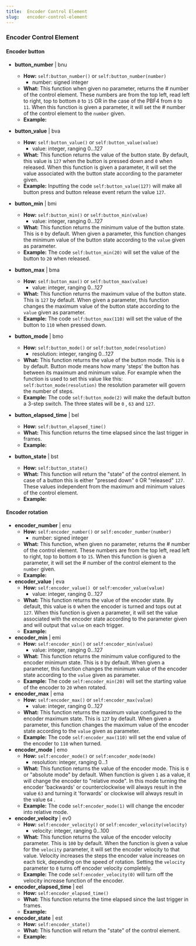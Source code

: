 ```yaml
---
title:  Encoder Control Element
slug:   encoder-control-element
---
```


### Encoder Control Element

#### Encoder button

- **button_number** | bnu
    - **How:** `self:button_number()` or `self:button_number(number)`
        - number: signed integer
    - **What:** This function when given no parameter, returns the # number of the control element. These numbers are from the top left, read left to right, top to bottom `0` to `15` OR in the case of the PBF4 from `0` to `11`. 
      When this function is given a parameter, it will set the # number of the control element to the `number` given.
    - **Example:**

- **button_value** | bva
    - **How:** `self:button_value()` or `self:button_value(value)`
        - value: integer, ranging 0...127
    - **What:** This function returns the value of the button state. By default, this value is `127` when the button is pressed down and `0` when released.
      When this function is given a parameter, it will set the value associated with the button state according to the parameter given.
    - **Example:** Inputting the code `self:button_value(127)` will make all button press and  button release event return the value `127`.

- **button_min** | bmi
    - **How:** `self:button_min()` or `self:button_min(value)`
        - value: integer, ranging 0...127
    - **What:** This function returns the minimum value of the button state. This is `0` by default.
      When given a parameter, this function changes the minimum value of the button state according to the `value` given as parameter.
    - **Example:** The code `self:button_min(20)` will set the value of the button to `20` when released.

- **button_max** | bma
    - **How:** `self:button_max()` or `self:button_max(value)`
        - value: integer, ranging 0...127
    - **What:** This function returns the maximum value of the button state. This is `127` by default.
      When given a parameter, this function changes the maximum value of the button state according to the `value` given as parameter.
    - **Example:** The code `self:button_max(110)` will set the value of the button to `110` when pressed down.

- **button_mode** | bmo
    - **How:** `self:button_mode()` or `self:button_mode(resolution)`
        - resolution: integer, ranging 0...127
    - **What:** This function returns the value of the button mode. This is `0` by default. Button mode means how many 'steps' the button has between its maximum and minimum value. For example when the function is used to set this value like this: `self:button_mode(resolution)` the resolution parameter will govern the number of steps.
    - **Example:** The code `self:button_mode(2)` will make the default button a 3-step switch. The three states will be `0` , `63` and `127`.

- **button_elapsed_time** | bel
    - **How:** `self:button_elapsed_time()`
    - **What:** This function returns the time elapsed since the last trigger in frames.
    - **Example:**

- **button_state** | bst
    - **How:** `self:button_state()`
    - **What:** This function will return the "state" of the control element. In case of a button this is either "pressed down" `0`  OR "released" `127`. These values independent from the maximum and minimum values of the control element.
    - **Example:**

#### Encoder rotation

- **encoder_number** | enu
    - **How:** `self:encoder_number()` or `self:encoder_number(number)`
        - number: signed integer
    - **What:** This function, when given no parameter, returns the # number of the control element. These numbers are from the top left, read left to right, top to bottom `0` to `15`. 
      When this function is given a parameter, it will set the # number of the control element to the `number` given.
    - **Example:**
- **encoder_value** | eva
    - **How:** `self:encoder_value() `or `self:encoder_value(value)`
        - value: integer, ranging 0...127
    - **What:**  This function returns the value of the encoder state. By default, this value is `0` when the encoder is turned and tops out at `127`.
      When this function is given a parameter, it will set the value associated with the encoder state according to the parameter given and will output that `value` on each trigger.
    - **Example:** 
- **encoder_min** | emi
    - **How:** `self:encoder_min()` or `self:encoder_min(value)`
        - value: integer, ranging 0...127
    - **What:** This function returns the minimum value configured to the encoder minimum state. This is `0` by default.
      When given a parameter, this function changes the minimum value of the encoder state according to the `value` given as parameter.
    - **Example:** The code `self:encoder_min(20)` will set the starting value of the encoder to `20` when rotated.
- **encoder_max** | ema
    - **How:** `self:encoder_max()` or `self:encoder_max(value)`
        - value: integer, ranging 0...127
    - **What:** This function returns the maximum value configured to the encoder maximum state. This is `127` by default.
      When given a parameter, this function changes the maximum value of the encoder state according to the `value` given as parameter.
    - **Example:** The code `self:encoder_max(110)` will set the end value of the encoder to `110` when turned.
- **encoder_mode** | emo
    - **How:** `self:encoder_mode()` or `self:encoder_mode(mode)`
        - resolution: integer, ranging 0...1
    - **What:** This function returns the value of the encoder mode. This is `0`  or "absolute mode" by default.
      When function is given `1` as a value, it will change the encoder to "relative mode". In this mode turning the encoder 'backwards' or counterclockwise will always result in the value `63` and turning it 'forwards' or clockwise will always result in the value `64` .
    - **Example:** The code `self:encoder_mode(1)` will change the encoder into relative mode. 
- **encoder_velocity** | ev0
  - **How:** `self:encoder_velocity()` or `self:encoder_velocity(velocity)`
    - velocity: integer, ranging 0...100
  - **What:** This function returns the value of the encoder velocity parameter. This is `100` by default. When the function is given a value for the `velocity` parameter, it will set  the encoder velocity to that value. Velocity increases the steps the encoder value increases on each tick, depending on the speed of rotation. Setting the `velocity` parameter to `0` turns off encoder velocity completely.
  - **Example:**  The code `self:encoder_velocity(0)` will turn off the velocity increase function of the encoder.
- **encoder_elapsed_time** | eel
    - **How:** `self:encoder_elapsed_time()`
    - **What:** This function returns the time elapsed since the last trigger in frames.
    - **Example:** 
- **encoder_state** | est
    - **How:** `self:encoder_state()`
    - **What:** This function will return the "state" of the control element.
    - **Example:** 